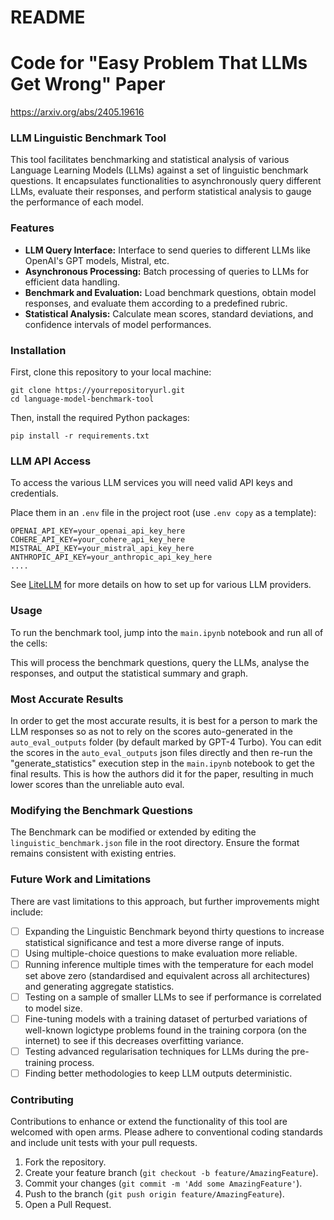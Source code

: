 # README

# Code for "Easy Problem That LLMs Get Wrong" Paper

https://arxiv.org/abs/2405.19616

### LLM Linguistic Benchmark Tool

This tool facilitates benchmarking and statistical analysis of various Language Learning Models (LLMs) against a set of linguistic benchmark questions. It encapsulates functionalities to asynchronously query different LLMs, evaluate their responses, and perform statistical analysis to gauge the performance of each model.

### Features

- **LLM Query Interface:** Interface to send queries to different LLMs like OpenAI's GPT models, Mistral, etc.
- **Asynchronous Processing:** Batch processing of queries to LLMs for efficient data handling.
- **Benchmark and Evaluation:** Load benchmark questions, obtain model responses, and evaluate them according to a predefined rubric.
- **Statistical Analysis:** Calculate mean scores, standard deviations, and confidence intervals of model performances.

### Installation

First, clone this repository to your local machine:

```shell
git clone https://yourrepositoryurl.git
cd language-model-benchmark-tool
```

Then, install the required Python packages:

```shell
pip install -r requirements.txt
```

### LLM API Access

To access the various LLM services you will need valid API keys and credentials.

Place them in an `.env` file in the project root (use `.env copy` as a template):

```
OPENAI_API_KEY=your_openai_api_key_here
COHERE_API_KEY=your_cohere_api_key_here
MISTRAL_API_KEY=your_mistral_api_key_here
ANTHROPIC_API_KEY=your_anthropic_api_key_here
....
```

See [LiteLLM](https://github.com/BerriAI/litellm?tab=readme-ov-file#supported-providers-docs) for more details on how to set up for various LLM providers.

### Usage

To run the benchmark tool, jump into the `main.ipynb` notebook and run all of the cells:

This will process the benchmark questions, query the LLMs, analyse the responses, and output the statistical summary and graph.

### Most Accurate Results

In order to get the most accurate results, it is best for a person to mark the LLM responses so as not to rely on the scores auto-generated in the `auto_eval_outputs` folder (by default marked by GPT-4 Turbo). You can edit the scores in the  `auto_eval_outputs` json files directly and then re-run the "generate_statistics" execution step in the  `main.ipynb` notebook to get the final results. This is how the authors did it for the paper, resulting in much lower scores than the unreliable auto eval.

### Modifying the Benchmark Questions

The Benchmark can be modified or extended by editing the `linguistic_benchmark.json` file in the root directory. Ensure the format remains consistent with existing entries.

### Future Work and Limitations

There are vast limitations to this approach, but further improvements might include:

* [ ] Expanding the Linguistic Benchmark beyond thirty questions to increase statistical significance and test a more diverse range of inputs.
* [ ] Using multiple-choice questions to make evaluation more reliable.
* [ ] Running inference multiple times with the temperature for each model set above zero
  (standardised and equivalent across all architectures) and generating aggregate statistics.
* [ ] Testing on a sample of smaller LLMs to see if performance is correlated to model size.
* [ ] Fine-tuning models with a training dataset of perturbed variations of well-known logictype problems found in the training corpora (on the internet) to see if this decreases
  overfitting variance.
* [ ] Testing advanced regularisation techniques for LLMs during the pre-training process.
* [ ] Finding better methodologies to keep LLM outputs deterministic.

### Contributing

Contributions to enhance or extend the functionality of this tool are welcomed with open arms. Please adhere to conventional coding standards and include unit tests with your pull requests.

1. Fork the repository.
2. Create your feature branch (`git checkout -b feature/AmazingFeature`).
3. Commit your changes (`git commit -m 'Add some AmazingFeature'`).
4. Push to the branch (`git push origin feature/AmazingFeature`).
5. Open a Pull Request.
